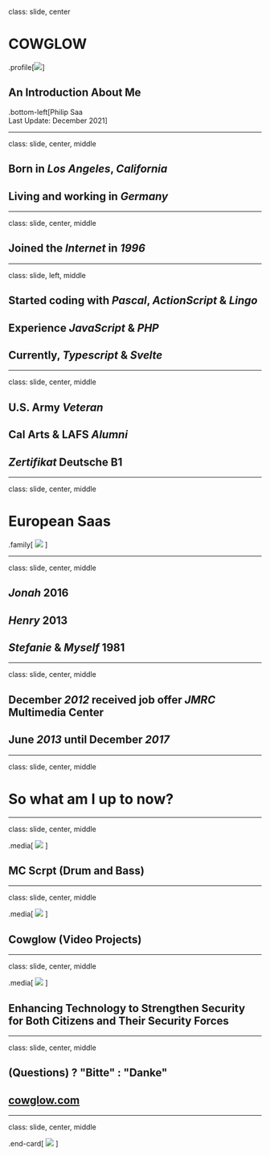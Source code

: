 class: slide, center

# COWGLOW

.profile[![](assets/psaa.png)]

## An Introduction About Me

.bottom-left[Philip Saa<br/>Last Update: December 2021]

---

class: slide, center, middle

## Born in _Los Angeles_, _California_

## Living and working in _Germany_

---

class: slide, center, middle

## Joined the _Internet_ in _1996_

---

class: slide, left, middle

## Started coding with _Pascal_, _ActionScript_ & _Lingo_

## Experience _JavaScript_ & _PHP_

## Currently, _Typescript_ & _Svelte_

---

class: slide, center, middle

## U.S. Army _Veteran_

## Cal Arts & LAFS  _Alumni_

## _Zertifikat_ Deutsche B1

---

class: slide, center, middle

# European Saas

.family[
![](assets/family.png)
]

---

class: slide, center, middle

## _Jonah_ 2016

## _Henry_ 2013

## _Stefanie_ & _Myself_ 1981

---

class: slide, center, middle

## December _2012_ received job offer _JMRC_ Multimedia Center

## June _2013_ until December _2017_

---

class: slide, center, middle

# So what am I up to now?

---

class: slide, center, middle

.media[
![](assets/mcscrpt.png)
]
## MC Scrpt (Drum and Bass)

---

class: slide, center, middle

.media[
![](assets/youtube.png)
]
## Cowglow (Video Projects)

---

class: slide, center, middle

.media[
![](assets/saab-deutschland.png)
]
## Enhancing Technology to Strengthen Security for Both Citizens and Their Security Forces

---

class: slide, center, middle

## (Questions) ? "Bitte" : "Danke"

## [cowglow.com](https://cowglow.com)

---

class: slide, center, middle

.end-card[
![](assets/longhair.png)
]
